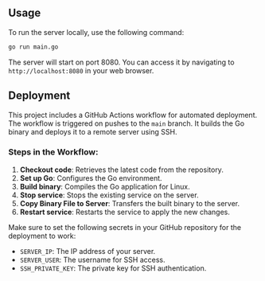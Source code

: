 ## Usage

To run the server locally, use the following command:

```bash
go run main.go
```

The server will start on port 8080. You can access it by navigating to `http://localhost:8080` in your web browser.

## Deployment

This project includes a GitHub Actions workflow for automated deployment. The workflow is triggered on pushes to the `main` branch. It builds the Go binary and deploys it to a remote server using SSH.

### Steps in the Workflow:

1. **Checkout code**: Retrieves the latest code from the repository.
2. **Set up Go**: Configures the Go environment.
3. **Build binary**: Compiles the Go application for Linux.
4. **Stop service**: Stops the existing service on the server.
5. **Copy Binary File to Server**: Transfers the built binary to the server.
6. **Restart service**: Restarts the service to apply the new changes.

Make sure to set the following secrets in your GitHub repository for the deployment to work:

- `SERVER_IP`: The IP address of your server.
- `SERVER_USER`: The username for SSH access.
- `SSH_PRIVATE_KEY`: The private key for SSH authentication.

